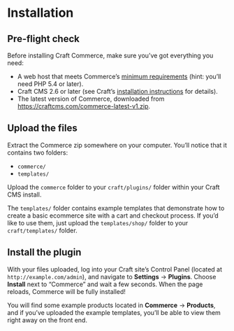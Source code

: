 # Installation

## Pre-flight check

Before installing Craft Commerce, make sure you’ve got everything you need:

* A web host that meets Commerce’s [minimum requirements](requirements.md) (hint: you’ll need PHP 5.4 or later).
* Craft CMS 2.6 or later (see Craft’s [installation instructions](https://craftcms.com/docs/2.x/installing.html) for details).
* The latest version of Commerce, downloaded from <https://craftcms.com/commerce-latest-v1.zip>.

## Upload the files

Extract the Commerce zip somewhere on your computer. You’ll notice that it contains two folders:

- `commerce/`
- `templates/`

Upload the `commerce` folder to your `craft/plugins/` folder within your Craft CMS install.

The `templates/` folder contains example templates that demonstrate how to create a basic ecommerce site with a cart and checkout process. If you’d like to use them, just upload the `templates/shop/` folder to your `craft/templates/` folder.

## Install the plugin

With your files uploaded, log into your Craft site’s Control Panel (located at `http://example.com/admin`), and navigate to **Settings** → **Plugins**. Choose **Install** next to “Commerce” and wait a few seconds. When the page reloads, Commerce will be fully installed!

You will find some example products located in **Commerce** → **Products**, and if you’ve uploaded the example templates, you’ll be able to view them right away on the front end.
